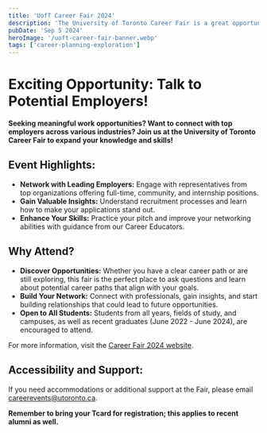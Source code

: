 ```yaml
---
title: 'UofT Career Fair 2024'
description: 'The University of Toronto Career Fair is a great opportunity to network with top employers and learn about potential career paths.'
pubDate: 'Sep 5 2024'
heroImage: '/uoft-career-fair-banner.webp'
tags: ['career-planning-exploration']
---
```


# Exciting Opportunity: Talk to Potential Employers!

**Seeking meaningful work opportunities? Want to connect with top employers across various industries? Join us at the University of Toronto Career Fair to expand your knowledge and skills!**

## Event Highlights:
- **Network with Leading Employers:** Engage with representatives from top organizations offering full-time, community, and internship positions.
- **Gain Valuable Insights:** Understand recruitment processes and learn how to make your applications stand out.
- **Enhance Your Skills:** Practice your pitch and improve your networking abilities with guidance from our Career Educators.

## Why Attend?
- **Discover Opportunities:** Whether you have a clear career path or are still exploring, this fair is the perfect place to ask questions and learn about potential career paths that align with your goals.
- **Build Your Network:** Connect with professionals, gain insights, and start building relationships that could lead to future opportunities.
- **Open to All Students:** Students from all years, fields of study, and campuses, as well as recent graduates (June 2022 - June 2024), are encouraged to attend.

For more information, visit the [Career Fair 2024 website](https://studentlife.utoronto.ca/uoft-career-fair/).

## Accessibility and Support:
If you need accommodations or additional support at the Fair, please email careerevents@utoronto.ca.

**Remember to bring your Tcard for registration; this applies to recent alumni as well.**